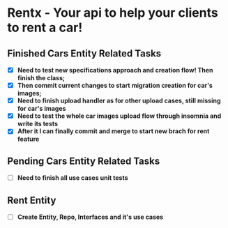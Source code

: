 # Rentx - Your api to help your clients to rent a car!

## Finished Cars Entity Related Tasks
- [X] __Need to test new specifications approach and creation flow! Then finish the class;__
- [X] __Then commit current changes to start migration creation for car's images;__
- [X] __Need to finish upload handler as for other upload cases, still missing for car's images__
- [X] __Need to test the whole car images upload flow through insomnia and write its tests__
- [X] __After it I can finally commit and merge to start new brach for rent feature__

## Pending Cars Entity Related Tasks

- [ ] __Need to finish all use cases unit tests__

## Rent Entity

- [ ] __Create Entity, Repo, Interfaces and it's use cases__
